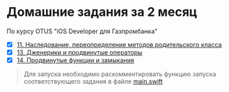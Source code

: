 # Домашние задания за 2 месяц

По курсу OTUS "iOS Developer для Газпромбанка"

- [x] [11. Наследование, переопределение методов родительского класса](OTUS-HW-2/Task-11.swift)
- [x] [13. Дженерики и продвинутые операторы](OTUS-HW-2/Task-13.swift)
- [x] [14. Продвинутые функции и замыкания](OTUS-HW-2/Task-14.swift)

> Для запуска необходимо раскомментировать функцию запуска соответствующего задания в файле [main.swift](OTUS-HW-2/main.swift)

